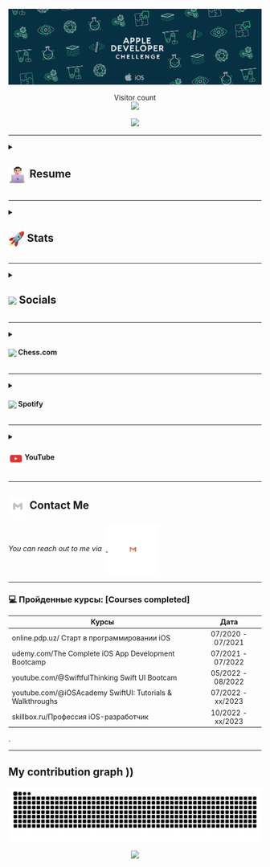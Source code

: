 
<p align="center">
  <img src="https://github.com/IslamovMukhammad/IslamovMukhammad/blob/main/GIFapple.gif" >
</p>
<p align="center"> 
  Visitor count<br>
  <img src="https://profile-counter.glitch.me/IslamovMukhammad/count.svg" />
</p>

<!-- <h2 align="center">Hello! Welcome to Mukhammad's Github page </h2> -->
<p align="center"> 
  <img src="https://readme-typing-svg.demolab.com?font=Fira+Code&pause=1000&color=56F7AD&width=435&lines=Hello!+Welcome+to+Mukhammad's+Github+page!..." />
</p>



---


<details>
 <summary><h2> <img align="center" src="https://github.com/IslamovMukhammad/IslamovMukhammad/blob/readME/icons/about.png" width="37" /> Resume</h2></summary>
 
 <details>
  <summary><h4> <img align="center" src="https://github.com/IslamovMukhammad/IslamovMukhammad/blob/readME/icons/academics.gif"  width="29"/> Academics</h2></summary>

  <span><img src="https://img.shields.io/badge/BTECH-DTU_ECE'24-1877F2?style=for-the-badge"></span>
  <span><img src="https://img.shields.io/badge/GPA-9.45/10.0-EFEEE9?style=for-the-badge"></span>
  
</details>
 <details>
  <summary><h4> <img align="center" src="https://github.com/IslamovMukhammad/IslamovMukhammad/blob/readME/icons/experience.gif"  width="29"/> Experience</h2></summary>

- **Frontend Developer Intern** at Magpie XYZ (Remote) | Jan 2024 - May 2024
  - Integrated Cakepie, Magpie, Eigenpie pages, facilitating deposits exceeding $800 million.
  - Enhanced data accuracy by 30% through seamless integration of smart contracts into the front-end.
  - Improved UI loading speed and mobile responsiveness, reducing user-reported bugs by 20%.

- **Content Strategist - MERN Stack Intern** at TestBook (Remote) | Oct 2022 - Nov 2022
  - Enhanced interactive coursework modules for data structures and web development, increasing student engagement by 30%.
  - Mentored over 100 students in DSA & Web Development, significantly improving their technical proficiency.

- **Content Writer Intern** at Toppr Learning Inc (Remote) | Jul 2021 - Oct 2021
  - Transformed JEE Mathematics learning for over 10 batches by designing innovative visual-based presentations and solutions.
</details>
  
<details>
  <summary><h4> <img align="center" src="https://user-images.githubusercontent.com/74038190/216122041-518ac897-8d92-4c6b-9b3f-ca01dcaf38ee.png"  width="29"/> Coding Handles</h2></summary>

  [![LeetCode](https://img.shields.io/badge/LeetCode-000000?style=for-the-badge&logo=LeetCode&logoColor=#d16c06)](https://www.leetcode.com/binarysolver)
  [![Codeforces](https://img.shields.io/badge/Codeforces-445f9d?style=for-the-badge&logo=Codeforces&logoColor=white)](https://codeforces.com/profile/binarysolver)
  [![GeeksForGeeks](https://img.shields.io/badge/GeeksforGeeks-gray?style=for-the-badge&logo=geeksforgeeks&logoColor=35914c)](https://auth.geeksforgeeks.org/user/IslamovMukhammad31/practice)
  [![CodeChef](https://img.shields.io/badge/CodeChef-%23964B00.svg?style=for-the-badge&logo=CodeChef&logoColor=white)](https://www.codechef.com/users/IslamovMukhammad)
  [![Hackerrank](https://img.shields.io/badge/-Hackerrank-2EC866?style=for-the-badge&logo=HackerRank&logoColor=white)](https://www.hackerrank.com/IslamovMukhammad31?hr_r=1)
</details>


<details>
  <summary><h4> <img align="center" src="https://github.com/IslamovMukhammad/IslamovMukhammad/blob/readME/icons/techstack.gif"  width="29"/> Tech Stack</h2></summary>

  #### Languages
  ![C](https://img.shields.io/badge/c-%2300599C.svg?style=for-the-badge&logo=c&logoColor=white) 
  ![C++](https://img.shields.io/badge/c++-%2300599C.svg?style=for-the-badge&logo=c%2B%2B&logoColor=white)  
  ![Java](https://img.shields.io/badge/java-%23ED8B00.svg?style=for-the-badge&logo=java&logoColor=white) 
  ![JavaScript](https://img.shields.io/badge/javascript-%23323330.svg?style=for-the-badge&logo=javascript&logoColor=%23F7DF1E) 
  ![Typescript](https://img.shields.io/badge/TypeScript-007ACC?style=for-the-badge&logo=typescript&logoColor=white)
  ![Kotlin](https://img.shields.io/badge/kotlin-%230095D5.svg?style=for-the-badge&logo=kotlin&logoColor=white) 
  ![Python](https://img.shields.io/badge/python-3670A0?style=for-the-badge&logo=python&logoColor=ffdd54) 
  ![Markdown](https://img.shields.io/badge/markdown-%23000000.svg?style=for-the-badge&logo=markdown&logoColor=white) 
  ![CSS3](https://img.shields.io/badge/css3-%231572B6.svg?style=for-the-badge&logo=css3&logoColor=white) 
  ![HTML5](https://img.shields.io/badge/html5-%23E34F26.svg?style=for-the-badge&logo=html5&logoColor=white)

  #### Libraries/Frameworks
  ![Bootstrap](https://img.shields.io/badge/bootstrap-%23563D7C.svg?style=for-the-badge&logo=bootstrap&logoColor=white) 
  ![Django](https://img.shields.io/badge/django-%23092E20.svg?style=for-the-badge&logo=django&logoColor=white) 
  ![TailwindCSS](https://img.shields.io/badge/tailwindcss-%2338B2AC.svg?style=for-the-badge&logo=tailwind-css&logoColor=white) 
  ![Svelte](https://img.shields.io/badge/svelte-%23f1413d.svg?style=for-the-badge&logo=svelte&logoColor=white) 
  ![React](https://img.shields.io/badge/react-%2320232a.svg?style=for-the-badge&logo=react&logoColor=%2361DAFB) 
  ![ANDROID](https://img.shields.io/badge/android-%2320232a.svg?style=for-the-badge&logo=android&logoColor=%a4c639) 
  ![Next JS](https://img.shields.io/badge/Next-black?style=for-the-badge&logo=next.js&logoColor=white) 
  ![jQuery](https://img.shields.io/badge/jquery-%230769AD.svg?style=for-the-badge&logo=jquery&logoColor=white) 
  ![Express.js](https://img.shields.io/badge/threejs-black?style=for-the-badge&logo=three.js&logoColor=white) 
  ![Firebase](https://img.shields.io/badge/firebase-%23039BE5.svg?style=for-the-badge&logo=firebase) 
  ![MySQL](https://img.shields.io/badge/mysql-%2300f.svg?style=for-the-badge&logo=mysql&logoColor=white) 
  ![MongoDB](https://img.shields.io/badge/MongoDB-%234ea94b.svg?style=for-the-badge&logo=mongodb&logoColor=white) 
  ![SQLite](https://img.shields.io/badge/sqlite-%2307405e.svg?style=for-the-badge&logo=sqlite&logoColor=white)

  #### Deployment
  ![AWS](https://img.shields.io/badge/AWS-%23FF9900.svg?style=for-the-badge&logo=amazon-aws&logoColor=white) 
  ![Netlify](https://img.shields.io/badge/netlify-%23000000.svg?style=for-the-badge&logo=netlify&logoColor=#00C7B7) 
  ![Heroku](https://img.shields.io/badge/heroku-%23430098.svg?style=for-the-badge&logo=heroku&logoColor=white) 
  ![Vercel](https://img.shields.io/badge/vercel-%23000000.svg?style=for-the-badge&logo=vercel&logoColor=white) 

  #### Tools
  ![Arduino](https://img.shields.io/badge/-Arduino-00979D?style=for-the-badge&logo=Arduino&logoColor=white)
  ![Adobe Lightroom](https://img.shields.io/badge/Adobe%20Lightroom-31A8FF.svg?style=for-the-badge&logo=Adobe%20Lightroom&logoColor=white) 
  ![Adobe Photoshop](https://img.shields.io/badge/adobephotoshop-%2331A8FF.svg?style=for-the-badge&logo=adobephotoshop&logoColor=white) 
  ![Adobe Premiere Pro](https://img.shields.io/badge/Adobe%20Premiere%20Pro-9999FF.svg?style=for-the-badge&logo=Adobe%20Premiere%20Pro&logoColor=white) 
  ![Inkscape](https://img.shields.io/badge/Inkscape-e0e0e0?style=for-the-badge&logo=inkscape&logoColor=080A13) 
  ![Adobe InDesign](https://img.shields.io/badge/Adobe%20InDesign-EE3D8F?style=for-the-badge&logo=Adobe%20InDesign&logoColor=white) 
  ![Figma](https://img.shields.io/badge/figma-%23F24E1E.svg?style=for-the-badge&logo=figma&logoColor=white) 
  ![Notion](https://img.shields.io/badge/Notion-%23000000.svg?style=for-the-badge&logo=notion&logoColor=white)
</details>

<details>
  <summary><h4> <img align="center" src="https://github.com/IslamovMukhammad/IslamovMukhammad/blob/readME/icons/projects.gif"  width="29"/> Projects</h2></summary>

  #### <a href="https://github.com/IslamovMukhammad/rm-whatsapp-bot">RMNotices</a>
  <span><img src="https://img.shields.io/badge/Node.js-%2343853D.svg?style=for-the-badge&logo=node.js&logoColor=white"> <img src="https://img.shields.io/badge/MongoDB-%234ea94b.svg?style=for-the-badge&logo=mongodb&logoColor=white"> <img src="https://img.shields.io/badge/Google_Cloud-4285F4?style=for-the-badge&logo=google-cloud&logoColor=white"> <img src="https://img.shields.io/badge/Python-3670A0?style=for-the-badge&logo=python&logoColor=ffdd54"></span>  
  - Implemented instant job alerts to notify users about new job opportunities, along with a **1-hour** reminder before the deadline for better organization and timely application submission. 
  - Accomplished a significant milestone of **500** daily users for RMNotices, surpassing initial projections aimed to add an extra **2,000** individuals to maximize user base potential. 
  - **Impact:** Maximized productivity by automating the notification process, eliminating manual monitoring and alerts, resulting in a **20%** reduction in Placement Coordinator’s workload.

  #### <a href="https://github.com/IslamovMukhammad/Lumos-Bot">Lumos Bot</a>
  <span><img src="https://img.shields.io/badge/Node.js-%2343853D.svg?style=for-the-badge&logo=node.js&logoColor=white"> <img src="https://img.shields.io/badge/Amazon_AWS-232F3E?style=for-the-badge&logo=amazon-aws&logoColor=white"></span>  
  - Developed a Whatsapp bot with features like interactive Q&A, company suggestions, job listings, real-time news, contest/hackathon updates, downloading YouTube/Facebook video, and providing 18 additional functionalities.
  - Boosted the daily user experience of **200** to **300** individuals with Lumos Whatsapp Bot.
  - **Impact:** Transformed user experience by incorporating various features, resulting in a remarkable **40%** increase in user engagement and a **25%** growth in active participation.

#### <a href="https://github.com/IslamovMukhammad/Google-AMD-Hackathon">Krishi Market</a>
  <span>
  <img src="https://img.shields.io/badge/Node.js-%2343853D.svg?style=for-the-badge&logo=node.js&logoColor=white"> 
    <img src="https://img.shields.io/badge/MongoDB-%234ea94b.svg?style=for-the-badge&logo=mongodb&logoColor=white"> 
    <img src="https://img.shields.io/badge/Tailwind_CSS-38B2AC?style=for-the-badge&logo=tailwind-css&logoColor=white"> 
    <img src="https://img.shields.io/badge/React-20232A?style=for-the-badge&logo=react&logoColor=61DAFB">
  <img src="https://img.shields.io/badge/Google_Cloud-4285F4?style=for-the-badge&logo=google-cloud&logoColor=white">
  </span>  
  
  - Innovated a web application which will reduce Farmers' dependency on Middlemen and help them sell their crops to retailers, wholesalers, and consumers at a better price. Not only this but this web app would help them to keep track of all their transactions.
  - **Impact:** Easy and Intuitive UI/UX which facilitated direct communication b/w farmers & consumers, with a secure Database and easy maintenance of all transaction records.
    
  #### <a href="https://github.com/IslamovMukhammad/Face-flix">Face-Flix</a>
  <span><img src="https://img.shields.io/badge/Node.js-%2343853D.svg?style=for-the-badge&logo=node.js&logoColor=white"> <img src="https://img.shields.io/badge/MongoDB-%234ea94b.svg?style=for-the-badge&logo=mongodb&logoColor=white"> <img src="https://img.shields.io/badge/Bootstrap-%23563D7C.svg?style=for-the-badge&logo=bootstrap&logoColor=white"> <img src="https://img.shields.io/badge/Python-3670A0?style=for-the-badge&logo=python&logoColor=ffdd54"></span>  
  - Innovated a facial expression-based movie recommendation engine, amplifying user engagement by **30%** through personalized suggestions based on mood analysis.
  - **Impact:** Enhanced movie exploration, resulting in an increase in user satisfaction by **10%** to **30%**.

  #### <a href="https://github.com/IslamovMukhammad/Medicine-Tracker">Medicine Tracker</a>
  <span><img src="https://img.shields.io/badge/Kotlin-%230095D5.svg?style=for-the-badge&logo=kotlin&logoColor=white"> <img src="https://img.shields.io/badge/SQLite-%2307405e.svg?style=for-the-badge&logo=sqlite&logoColor=white"></span>  
  - Integrated ordering medicines, facts, and quotes to lighten up the user, light/dark mode, with the future plan of integrating notification system and Calorie/BMI calculator.
</details>

</details>

---

<details>
  <summary><h2> <img align="center" src="https://github.com/IslamovMukhammad/IslamovMukhammad/blob/readME/icons/stats.gif"  width="32"/> Stats</h2></summary>

  ### Leetcode
  <div align="center">
  <a href="https://leetcode.com/binarysolver">
  <img height="316" src="https://leetcard.jacoblin.cool/binarysolver?theme=dark&font=Ubuntu&cache=14400&ext=contest&sheets=https://gist.githubusercontent.com/binarysolver/5e715e284c89cace8f5fa09f7fb930b8/raw/ec0be570f114124b1a2156a660d67baa0ab5639d/leetcode_stats_card.css" alt="Binary Solver Leetcode Stats"/>
  </a>
 </div>


  ### Codeforces
  <div align="center">
    <a href="https://codeforces.com/profile/binarysolver">
      <img height="316" src="https://codeforces-readme-stats.vercel.app/api/card?username=binarysolver&theme=github_dark&force_username=true&border_color=404040" alt="Binary Solver Codeforces Stats"/>
    </a>
  </div>
  
  ### GitHub
  <div align="center">

   ![](https://github-readme-stats.vercel.app/api?username=IslamovMukhammad&theme=tokyonight&hide_border=false&include_all_commits=true&count_private=false)<br/>
   ![](https://github-readme-streak-stats.herokuapp.com/?user=IslamovMukhammad&theme=tokyonight&hide_border=false)<br/>
   ![](https://github-readme-stats.vercel.app/api/top-langs/?username=IslamovMukhammad&theme=tokyonight&hide_border=false&include_all_commits=true&count_private=false&layout=compact)<br/>
   ![](https://github-readme-activity-graph.vercel.app/graph?username=IslamovMukhammad&theme=tokyo-night)

  </div>
</details>

---

<details>
  <summary><h2> <img align ='center' src='https://i.giphy.com/media/v1.Y2lkPTc5MGI3NjExaGtqdDdwN2oyNWJ4czlncHBkamJxaHcxYmVmcXY3a3I3MjRmYjBrbCZlcD12MV9pbnRlcm5hbF9naWZfYnlfaWQmY3Q9ZQ/kmUvauX8TMWg0OsqKW/giphy.gif' width ='37' /> Socials</h2></summary>

<div style="display: flex; flex-direction: column; justify-content: center; align-items: center; ">
  <a href="https://github.com/IslamovMukhammad">
    <img align="center" src="https://github.com/IslamovMukhammad/IslamovMukhammad/blob/readME/icons/Github.gif" width="70"/>
  </a>
  <a href="https://linkedin.com/in/IslamovMukhammad07">
    <img align="center" src="https://github.com/IslamovMukhammad/IslamovMukhammad/blob/readME/icons/Linkedin.gif" width="70"/>
  </a>
  <a href="https://www.quora.com/profile/Parth-Johri-6">
    <img align="center" src="https://github.com/IslamovMukhammad/IslamovMukhammad/blob/readME/icons/Quora.gif" width="70"/>
  </a>
</div>

  
</details>

---

<details>
  <summary><h4> <img align="center" src="https://github.com/IslamovMukhammad/IslamovMukhammad/blob/readME/icons/chessg.gif"  width="29"/> Chess.com</h2></summary>

<div>

  **♟️ My Chess.com Stats** 
</h1>

<picture>
  <source media="(prefers-color-scheme: dark)" srcset="https://chesscom-profile-svg.vercel.app/stats?username=IslamovMuhammad&theme=dark">
  <img alt="chess-stats" src="https://chesscom-profile-svg.vercel.app/stats?username=IslamovMuhammad&theme=graywhite">
</picture>

<!--START_SECTION:chessStats-->
<!-- Automatically generated with https://github.com/Balastrong/chess-stats-action -->

| White ⚪ | Black ⚫ | Result 🏆 | Date 📅 | Position 🗺️ | Type 🕕 |
|:---:|:---:|:---:|:---:|:---:|:---:|
| **IslamovMuhammad** | Plxstxkschwxrt | resigned ❌ | 11/1/2025 | <a href="http://www.ee.unb.ca/cgi-bin/tervo/fen.pl?select=2k5/r2b3p/p2b4/2q5/3N4/2P2rP1/PP6/R3R1K1 w - - 0 30">Link</a> | Rapid |
| Puerconiniio | **IslamovMuhammad** | win 🥇 | 9/1/2025 | <a href="http://www.ee.unb.ca/cgi-bin/tervo/fen.pl?select=2k4q/6q1/5q2/3p4/8/7K/3p4/8 w - -">Link</a> | Rapid |
| **IslamovMuhammad** | Neeraj479 | checkmated ❌ | 6/1/2025 | <a href="http://www.ee.unb.ca/cgi-bin/tervo/fen.pl?select=5rk1/5p1p/6p1/p3n3/P5q1/7K/5P1P/R7 w - -">Link</a> | Rapid |
| Terry47689 | **IslamovMuhammad** | agreed ⏸️ | 6/1/2025 | <a href="http://www.ee.unb.ca/cgi-bin/tervo/fen.pl?select=8/6K1/1r5p/8/8/kP5R/8/8 w - -">Link</a> | Rapid |
| mohamedboukraia | **IslamovMuhammad** | checkmated ❌ | 6/1/2025 | <a href="http://www.ee.unb.ca/cgi-bin/tervo/fen.pl?select=7Q/p7/6R1/2p5/p6k/1P6/2P4P/7K b - -">Link</a> | Rapid |
| **IslamovMuhammad** | Shehabkabil | win 🥇 | 4/1/2025 | <a href="http://www.ee.unb.ca/cgi-bin/tervo/fen.pl?select=6k1/5p2/1pb3pp/p1p5/2P5/7P/1B2BPP1/4R2K b - -">Link</a> | Rapid |
| TOPINAMBOU | **IslamovMuhammad** | win 🥇 | 4/1/2025 | <a href="http://www.ee.unb.ca/cgi-bin/tervo/fen.pl?select=8/8/8/8/5R2/4K1k1/3B4/3q3q w - -">Link</a> | Rapid |
| **IslamovMuhammad** | DavidiusMaximalius | checkmated ❌ | 4/1/2025 | <a href="http://www.ee.unb.ca/cgi-bin/tervo/fen.pl?select=2k5/ppp1R2p/6p1/P1P4n/8/5P1P/5nPK/7r w - -">Link</a> | Rapid |
| Eder43210 | **IslamovMuhammad** | win 🥇 | 4/1/2025 | <a href="http://www.ee.unb.ca/cgi-bin/tervo/fen.pl?select=r2q1rk1/ppp2p1p/3b2p1/4n3/8/2P4N/PP3PPP/R1B2RK1 b - -">Link</a> | Rapid |
| siauschm | **IslamovMuhammad** | win 🥇 | 4/1/2025 | <a href="http://www.ee.unb.ca/cgi-bin/tervo/fen.pl?select=q1r2k2/p2R1p1p/4n3/8/8/P7/1PbR1PPP/6K1 b - -">Link</a> | Rapid |

<!--END_SECTION:chessStats-->
- 🎮 Chess with me [here](https://chess.com/play/IslamovMuhammad)
  
</div>
  
</details>

---

<details>
  <summary><h4> <img align="center" src="https://github.com/IslamovMukhammad/IslamovMukhammad/blob/readME/icons/music.gif"  width="29"/> Spotify </h2></summary>

  <div>
<h1>
  i really like music :headphones:
</h1>


 <img src="https://spotify-github-profile.kittinanx.com/api/view.svg?uid=31ziehm6apuzanaqu7v5y7ruzdsy&cover_image=true&theme=default&show_offline=true&background_color=121212&interchange=true&bar_color=53b14f&bar_color_cover=true">



  <a href="https://data-card-for-spotify.herokuapp.com/card?user_id=31ziehm6apuzanaqu7v5y7ruzdsy">
      <img src="https://data-card-for-spotify.herokuapp.com/api/card?user_id=31ziehm6apuzanaqu7v5y7ruzdsy" alt="Data Card for Spotify">
    </a>

    
  </div>

</datails>

</details>

---

<details>
  <summary><h4> <img align="center" src="https://github.com/IslamovMukhammad/IslamovMukhammad/blob/readME/icons/youtube.gif"  width="29"/> YouTube </h2></summary>
<div>
  <table>
  <tr>
    <td>
  
  ![Youtube channel stats](https://youtube-stats-card.vercel.app/api?channelid=UCDz_2M7ioJ_Cs85_PrSacpw&theme=dark)  
    </td>
  
  <td>
  
  ![Youtube channel stats](https://youtube-stats-card.vercel.app/api?channelid=UC6gSajTATNp4EBujVW1MuYg&theme=dark)
  </td>
  </tr>
   <tr>
    <td colspan="2">


<!-- BEGIN YOUTUBE-CARDS -->
[![многие не понимают, что скрывается за всей этой красивой картинкой 😕 #developer #coder](https://ytcards.demolab.com/?id=5Tmj8x0CN8M&title=%D0%BC%D0%BD%D0%BE%D0%B3%D0%B8%D0%B5+%D0%BD%D0%B5+%D0%BF%D0%BE%D0%BD%D0%B8%D0%BC%D0%B0%D1%8E%D1%82%2C+%D1%87%D1%82%D0%BE+%D1%81%D0%BA%D1%80%D1%8B%D0%B2%D0%B0%D0%B5%D1%82%D1%81%D1%8F+%D0%B7%D0%B0+%D0%B2%D1%81%D0%B5%D0%B9+%D1%8D%D1%82%D0%BE%D0%B9+%D0%BA%D1%80%D0%B0%D1%81%D0%B8%D0%B2%D0%BE%D0%B9+%D0%BA%D0%B0%D1%80%D1%82%D0%B8%D0%BD%D0%BA%D0%BE%D0%B9+%F0%9F%98%95+%23developer+%23coder&lang=en&timestamp=1722484804&background_color=%230d1117&title_color=%23ffffff&stats_color=%23dedede&max_title_lines=1&width=250&border_radius=5 "многие не понимают, что скрывается за всей этой красивой картинкой 😕 #developer #coder")](https://www.youtube.com/watch?v=5Tmj8x0CN8M)
[![Дедлайн завтра, а у тебя ничего не готово 🥲 #developermemes #coding #programming #programmer](https://ytcards.demolab.com/?id=UTXRLaOgtTo&title=%D0%94%D0%B5%D0%B4%D0%BB%D0%B0%D0%B9%D0%BD+%D0%B7%D0%B0%D0%B2%D1%82%D1%80%D0%B0%2C+%D0%B0+%D1%83+%D1%82%D0%B5%D0%B1%D1%8F+%D0%BD%D0%B8%D1%87%D0%B5%D0%B3%D0%BE+%D0%BD%D0%B5+%D0%B3%D0%BE%D1%82%D0%BE%D0%B2%D0%BE+%F0%9F%A5%B2+%23developermemes+%23coding+%23programming+%23programmer&lang=en&timestamp=1722438464&background_color=%230d1117&title_color=%23ffffff&stats_color=%23dedede&max_title_lines=1&width=250&border_radius=5 "Дедлайн завтра, а у тебя ничего не готово 🥲 #developermemes #coding #programming #programmer")](https://www.youtube.com/watch?v=UTXRLaOgtTo)
[![GitHub Profilida Spotify Treklarini Ko’rsatish /  GitHub 2024](https://ytcards.demolab.com/?id=YngUMY9h1YQ&title=GitHub+Profilida+Spotify+Treklarini+Ko%E2%80%99rsatish+%2F++GitHub+2024&lang=en&timestamp=1722413558&background_color=%230d1117&title_color=%23ffffff&stats_color=%23dedede&max_title_lines=1&width=250&border_radius=5 "GitHub Profilida Spotify Treklarini Ko’rsatish /  GitHub 2024")](https://www.youtube.com/watch?v=YngUMY9h1YQ)
[![Hey Google 🥲             #developermemes](https://ytcards.demolab.com/?id=aIQ9xpnturs&title=Hey+Google+%F0%9F%A5%B2+++++++++++++%23developermemes&lang=en&timestamp=1721829540&background_color=%230d1117&title_color=%23ffffff&stats_color=%23dedede&max_title_lines=1&width=250&border_radius=5 "Hey Google 🥲             #developermemes")](https://www.youtube.com/watch?v=aIQ9xpnturs)
[![Me and bro: 😁  #coding #developer #memes #developermemes](https://ytcards.demolab.com/?id=XudXBgCAbOg&title=Me+and+bro%3A+%F0%9F%98%81++%23coding+%23developer+%23memes+%23developermemes&lang=en&timestamp=1721575784&background_color=%230d1117&title_color=%23ffffff&stats_color=%23dedede&max_title_lines=1&width=250&border_radius=5 "Me and bro: 😁  #coding #developer #memes #developermemes")](https://www.youtube.com/watch?v=XudXBgCAbOg)
[![Make Your Desktop Look Clean and Professional (Simple and Easy) 2024](https://ytcards.demolab.com/?id=Lwn7N4ftXGU&title=Make+Your+Desktop+Look+Clean+and+Professional+%28Simple+and+Easy%29+2024&lang=en&timestamp=1719507617&background_color=%230d1117&title_color=%23ffffff&stats_color=%23dedede&max_title_lines=1&width=250&border_radius=5 "Make Your Desktop Look Clean and Professional (Simple and Easy) 2024")](https://www.youtube.com/watch?v=Lwn7N4ftXGU)
<!-- END YOUTUBE-CARDS -->
  </td>
  </table>

<a href="https://www.youtube.com/@InfiniTWO_?sub_confirmation=1"><img src="https://custom-icon-badges.demolab.com/badge/-Subscribe-red?style=for-the-badge&logo=video&logoColor=white"/></a>
</div>
  
</details>

---

## <img align="center" src="https://github.com/IslamovMukhammad/IslamovMukhammad/blob/readME/icons/Contact.gif"  width="37"/> Contact Me

<p> 
 <i>You can reach out to me via</i> 
&nbsp;<a href="mailto:contact.IslamovMukhammad@gmail.com">
     <img align="center" src="https://github.com/IslamovMukhammad/IslamovMukhammad/blob/readME/icons/Gmail.gif"  width="100"/>
 </a>
</p>


---

### 💻 Пройденные курсы: [Courses completed]

| Курсы                                                           | Дата              |
| ----------------------------------------------------------------| :---------------: |
| online.pdp.uz/ Старт в программировании iOS                     | 07/2020 - 07/2021 |
| udemy.com/The Complete iOS App Development Bootcamp             | 07/2021 - 07/2022 |
| youtube.com/@SwiftfulThinking Swift UI Bootcam                  | 05/2022 - 08/2022 |
| youtube.com/@iOSAcademy SwiftUI: Tutorials & Walkthroughs       | 07/2022 - xx/2023 |
| skillbox.ru/Профессия iOS-разработчик                           | 10/2022 - xx/2023 |
.

---

## My contribution graph ))

<picture>
  <source media="(prefers-color-scheme: dark)" srcset="https://raw.githubusercontent.com/IslamovMukhammad/IslamovMukhammad/output/github-contribution-grid-snake-dark.svg">
  <source media="(prefers-color-scheme: light)" srcset="https://raw.githubusercontent.com/IslamovMukhammad/IslamovMukhammad/output/github-contribution-grid-snake.svg">
  <img alt="github contribution grid snake animation" src="https://raw.githubusercontent.com/IslamovMukhammad/IslamovMukhammad/output/github-contribution-grid-snake-dark.svg">
</picture>



<p align="center">
  <img src="https://capsule-render.vercel.app/api?type=waving&color=gradient&height=60&section=footer"/>
</p>
